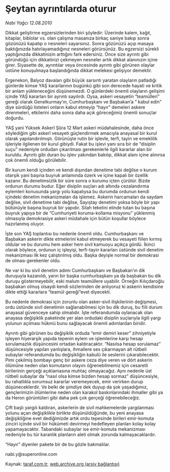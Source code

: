 # Şeytan ayrıntılarda oturur

*Nabi Yağcı 12.08.2010*

<div class="yazi"><p>Dikkat geliştirme egzersizlerinden biri şöyledir: Üzerinde kalem, kağıt, kitaplar, biblolar vs. olan çalışma masanıza birkaç saniye bakıp sonra gözünüzü kapatıp o nesneleri sayarsınız. Sonra gözünüzü açıp masaya baktığınızda hatırlayamadığınız nesneleri görürsünüz. Bu egzersizi sürekli yaptığınızda dikkatinizin arttığını fark edersiniz. Önce size ayrıntı gibi göründüğü için dikkatinizi çekmeyen nesneler artık dikkat alanınızın içine girer. Siyasette de, ayrıntılar veya öncesinde ayrıntı gibi görünen olaylar üstüne konuşulmaya başlandığında dikkat melekesi gelişiyor demektir.</p>
<p>Ergenekon, Balyoz davaları gibi büyük sarsıntı yaratan olayların patladığı günlerde kimse YAŞ kararlarının bugünkü gibi son derecede hayati ve kritik bir anlam yükleneceğini düşünemezdi. O günlerdeki önemli olayların gelişimi içinde YAŞ kararları bir ayrıntı sayılırdı. Oysa, askeri vesayetin “teamülleri” gereği olarak Genelkurmay’ın, Cumhurbaşkanı ve Başbakan’a “ kabul edin” diye sürdüğü listeleri onların kabul etmeyip “hayır” demeleri askere direnmeleri, etkilerini daha sonra daha açık göreceğimiz önemli sonuçlar doğurdu.</p>
<p>YAŞ yani Yüksek Askerî Şûra 12 Mart askeri müdahalesinde, daha önce söylediğim gibi askerî vesayeti güçlendirmek amacıyla anayasal bir kurul olarak yapılandırılmıştı. Görünüşte rutin bir işlevle, terfi, tayin ve emeklilik işleriyle ilgilenen bir kurul gibiydi. Fakat bu işlevi yanı sıra bir de “disiplin suçu” nedeniyle ordudan çıkarılması gerekenlerle ilgili kararlar alan bir kuruldu. Ayrıntı gibi duran bu işlev yakından bakılıp, dikkat alanı içine alınırsa çok önemli olduğu görülebilir.</p>
<p>Bir kurum kendi içinden ve kendi dışından denetime tabi değilse o kurum otarşik yani başına buyruk anlamında özerk ve içine kapalı bir özellik kazanır. Bu denetimsizlik bir süre sonra o kurumu içten çürütür. Bizde ordunun durumu budur. Eğer disiplin suçları adı altında cezalandırma eylemleri konusunda yargı yolu kapalıysa bu durumda ordunun kendi içindeki denetim mekanizmaları da işlemez. Askerin harcamaları da saydam değilse, sivil denetime tabi değilse, Sayıştay denetimi yoksa böyle bir yapı bütünüyle başına buyruk bir yapıdır. Silah tekelini elinde tutan bu başına buyruk yapıya bir de “Cumhuriyeti koruma-kollama misyonu” yüklenmiş olmasıyla demokrasiye askeri müdahale için bütün koşullar böylece hazırlanmış oluyor.</p>
<p>İşte son YAŞ toplantısı bu nedenle önemli oldu. Cumhurbaşkanı ve Başbakan askerin dikte etmelerini kabul etmeyerek bu vesayeti fiilen kırmış oldular ve bu durumu hem asker hem sivil kamuoyu açıkça gördü. İkinci olarak böylece, ordunun iç işleyişi, terfi-tayin kararları üstünde sivil denetim mekanizması ilk kez çalıştırılmış oldu. Başka deyişle normal bir demokrasi de olması gerekenler oldu.</p>
<p>Ne var ki bu sivil denetim adımı Cumhurbaşkanı ve Başbakan’ın dik duruşuyla kazanıldı, yarın bir başka cumhurbaşkanı ya da başbakan bu dik duruşu göstermeyebilir, eski malum teamüllere uyabilir. Örneğin Kılıçdaroğlu başbakan olmuş olsaydı kendi sözlerinden de anlıyoruz ki askerin kendisine dikte ettiği kararlara “teamül gereği”evet diyecekti.</p>
<p>Bu nedenle demokrasi için zorunlu olan asker-sivil ilişkilerinin değişmesi, ordu üstünde sivil denetimin sağlanabilmesi için bu dik duruş, bu fiili durum anayasal güvenceye sahip olmalıdır. İşte referandumda oylanacak olan anayasa değişiklik paketinde yer alan ordudaki disiplin suçlarıyla ilgili yargı yolunun açılması hükmü bunu sağlayacak önemli adımlardan biridir.</p>
<p>Ayrıntı gibi görünen bu değişiklik orduda “emir demiri keser” zihniyetiyle işleyen hiyerarşik yapıda tepenin eylem ve işlemlerine karşı hesap sorulamazlık düşüncesini ortadan kaldıracaktır. “Nasılsa hesap sorulamaz” düşüncesiyle yapılan yanlışlara, ihmallere ses çıkarmayan alt rütbeli subaylar referandumda bu değişikliğin kabulü ile seslerini çıkarabilecektir. Pimi çekilmiş bombayı genç bir askere ceza diye veren ve dört askerin ölümüne neden olan komutanın olayını öğrenebilmemiz için cesaretli birilerinin gerçeği açıklamasına muhtaç olmayacağız. Aynı nedenle üst rütbeli subaylar da “nasıl olsa kimse bizden hesap sormaz” düşüncesiyle, bu rahatlıkla sorumsuz kararlar veremeyecek, emir verirken durup düşüneceklerdir. Ve belki de şimdiye dek duyup da şok yaşadığımız, gençlerimizin ölümlerine neden olan karakol baskınlarındaki ihmaller gibi ya da Heron görüntüleri gibi daha pek çok gerçeği öğrenebileceğiz.</p>
<p>Çift başlı yargılı kaldıran, askerlerin de sivil mahkemelerde yargılanması yolunu açan değişiklikle birlikte düşünüldüğünde, bu yeni anayasa değişikliğine evet dediğimizde artık ordu tepesinde birileri emir-komuta zinciri içinde sivil bir hükümeti devirmeyi hedefleyen planları kolay kolay yapamayacaktır. Tabandaki subaylar ise emir-komuta mekanizması nedeniyle bu tür karanlık planların aleti olmak zorunda kalmayacaklardır.</p>
<p>“Hayır” diyenler pakete bir de bu gözle bakmalılar.</p>
<p>nabi.y@superonline.com</p></div>

Kaynak: [taraf.com.tr](m), [web.archive.org (arşiv bağlantısı)](http://web.archive.org/web/20100815043557/http://taraf.com.tr:80/nabi-yagci/makale-seytan-ayrintilarda-oturur.htm)
